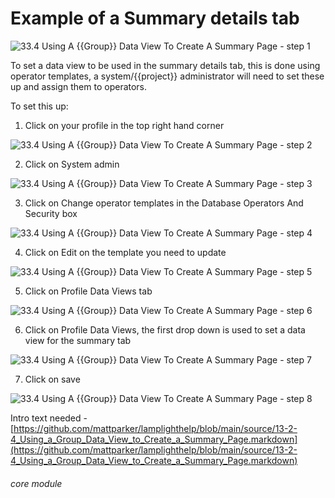 # Example of a Summary details tab


![33.4 Using A {{Group}} Data View To Create A Summary Page - step 1](33.4_Using_A_List_Data_View_To_Create_A_Summary_Page_im_1.png)

To set a data view to be used in the summary details tab, this is done using operator templates, a system/{{project}} administrator will need to set these up and assign them to operators.

To set this up:
1. Click on your profile in the top right hand corner

![33.4 Using A {{Group}} Data View To Create A Summary Page - step 2](33.4_Using_A_List_Data_View_To_Create_A_Summary_Page_im_2.png)

2. Click on System admin

![33.4 Using A {{Group}} Data View To Create A Summary Page - step 3](33.4_Using_A_List_Data_View_To_Create_A_Summary_Page_im_3.png)

3. Click on Change operator templates in the Database Operators And Security box

![33.4 Using A {{Group}} Data View To Create A Summary Page - step 4](33.4_Using_A_List_Data_View_To_Create_A_Summary_Page_im_4.png)

4. Click on Edit on the template you need to update

![33.4 Using A {{Group}} Data View To Create A Summary Page - step 5](33.4_Using_A_List_Data_View_To_Create_A_Summary_Page_im_5.png)

5. Click on Profile Data Views tab

![33.4 Using A {{Group}} Data View To Create A Summary Page - step 6](33.4_Using_A_List_Data_View_To_Create_A_Summary_Page_im_6.png)

6. Click on Profile Data Views, the first drop down is used to set a data view for the summary tab

![33.4 Using A {{Group}} Data View To Create A Summary Page - step 7](33.4_Using_A_List_Data_View_To_Create_A_Summary_Page_im_7.png)

7. Click on save

![33.4 Using A {{Group}} Data View To Create A Summary Page - step 8](33.4_Using_A_List_Data_View_To_Create_A_Summary_Page_im_8.png)

Intro text needed - [https://github.com/mattparker/lamplighthelp/blob/main/source/13-2-4_Using_a_Group_Data_View_to_Create_a_Summary_Page.markdown](https://github.com/mattparker/lamplighthelp/blob/main/source/13-2-4_Using_a_Group_Data_View_to_Create_a_Summary_Page.markdown)


###### core module